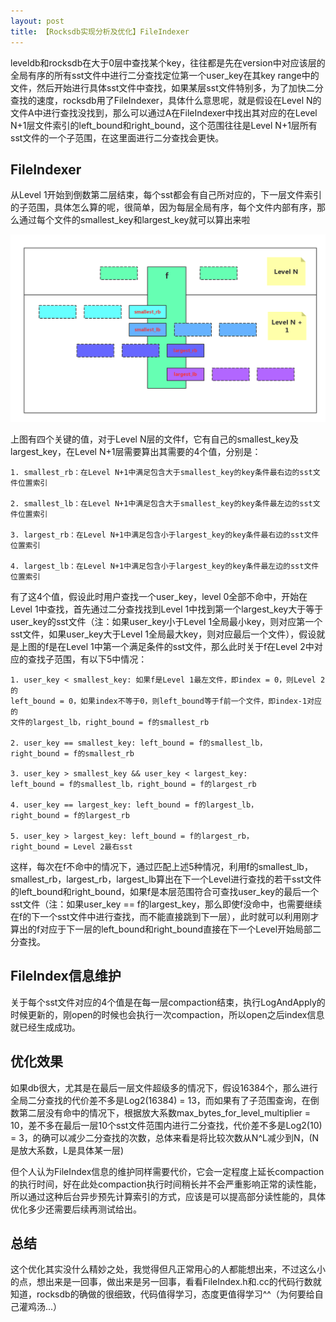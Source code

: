 ```yaml
---
layout: post
title: 【Rocksdb实现分析及优化】FileIndexer
---
```




leveldb和rocksdb在大于0层中查找某个key，往往都是先在version中对应该层的全局有序的所有sst文件中进行二分查找定位第一个user_key在其key range中的文件，然后开始进行具体sst文件中查找，如果某层sst文件特别多，为了加快二分查找的速度，rocksdb用了FileIndexer，具体什么意思呢，就是假设在Level N的文件A中进行查找没找到，那么可以通过A在FileIndexer中找出其对应的在Level N+1层文件索引的left_bound和right_bound，这个范围往往是Level N+1层所有sst文件的一个子范围，在这里面进行二分查找会更快。



## FileIndexer

从Level 1开始到倒数第二层结束，每个sst都会有自己所对应的，下一层文件索引的子范围，具体怎么算的呢，很简单，因为每层全局有序，每个文件内部有序，那么通过每个文件的smallest_key和largest_key就可以算出来啦

<img src="/public/images/2017-05-30/1.png" width="800px" />

上图有四个关键的值，对于Level N层的文件f，它有自己的smallest_key及largest_key，在Level N+1层需要算出其需要的4个值，分别是：

```
1. smallest_rb：在Level N+1中满足包含大于smallest_key的key条件最右边的sst文件位置索引

2. smallest_lb：在Level N+1中满足包含大于smallest_key的key条件最左边的sst文件位置索引

3. largest_rb：在Level N+1中满足包含小于largest_key的key条件最右边的sst文件位置索引

4. largest_lb：在Level N+1中满足包含小于largest_key的key条件最左边的sst文件位置索引
```



有了这4个值，假设此时用户查找一个user_key，level 0全部不命中，开始在Level 1中查找，首先通过二分查找找到Level 1中找到第一个largest_key大于等于user_key的sst文件（注：如果user_key小于Level 1全局最小key，则对应第一个sst文件，如果user_key大于Level 1全局最大key，则对应最后一个文件），假设就是上图的f是在Level 1中第一个满足条件的sst文件，那么此时关于f在Level 2中对应的查找子范围，有以下5中情况：

```
1. user_key < smallest_key: 如果f是Level 1最左文件，即index = 0，则Level 2的
left_bound = 0，如果index不等于0，则left_bound等于f前一个文件，即index-1对应的
文件的largest_lb，right_bound = f的smallest_rb

2. user_key == smallest_key: left_bound = f的smallest_lb，
right_bound = f的smallest_rb

3. user_key > smallest_key && user_key < largest_key: 
left_bound = f的smallest_lb，right_bound = f的largest_rb

4. user_key == largest_key: left_bound = f的largest_lb，
right_bound = f的largest_rb

5. user_key > largest_key: left_bound = f的largest_rb，
right_bound = Level 2最右sst
```

这样，每次在f不命中的情况下，通过匹配上述5种情况，利用f的smallest_lb，smallest_rb，largest_rb，largest_lb算出在下一个Level进行查找的若干sst文件的left_bound和right_bound，如果f是本层范围符合可查找user_key的最后一个sst文件（注：如果user_key == f的largest_key，那么即使f没命中，也需要继续在f的下一个sst文件中进行查找，而不能直接跳到下一层），此时就可以利用刚才算出的f对应于下一层的left_bound和right_bound直接在下一个Level开始局部二分查找。



## FileIndex信息维护

关于每个sst文件对应的4个值是在每一层compaction结束，执行LogAndApply的时候更新的，刚open的时候也会执行一次compaction，所以open之后index信息就已经生成成功。



## 优化效果

如果db很大，尤其是在最后一层文件超级多的情况下，假设16384个，那么进行全局二分查找的代价差不多是Log2(16384) = 13，而如果有了子范围查询，在倒数第二层没有命中的情况下，根据放大系数max_bytes_for_level_multiplier = 10，差不多在最后一层10个sst文件范围内进行二分查找，代价差不多是Log2(10) = 3，的确可以减少二分查找的次数，总体来看是将比较次数从N^L减少到N，(N是放大系数，L是具体某一层)

但个人认为FileIndex信息的维护同样需要代价，它会一定程度上延长compaction的执行时间，好在此处compaction执行时间稍长并不会严重影响正常的读性能，所以通过这种后台异步预先计算索引的方式，应该是可以提高部分读性能的，具体优化多少还需要后续再测试给出。



## 总结

这个优化其实没什么精妙之处，我觉得但凡正常用心的人都能想出来，不过这么小的点，想出来是一回事，做出来是另一回事，看看FileIndex.h和.cc的代码行数就知道，rocksdb的确做的很细致，代码值得学习，态度更值得学习^^（为何要给自己灌鸡汤...）